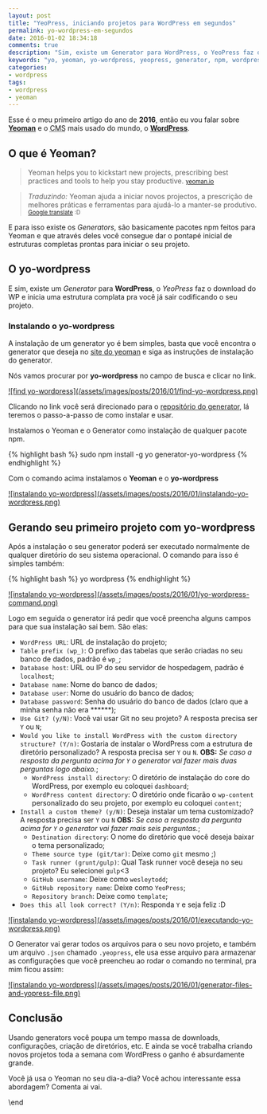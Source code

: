 ```yaml
---
layout: post
title: "YeoPress, iniciando projetos para WordPress em segundos"
permalink: yo-wordpress-em-segundos
date: 2016-01-02 18:34:18
comments: true
description: "Sim, existe um Generator para WordPress, o YeoPress faz o download do WP e inicia uma estrutura complata pra você já sair codificando o seu projeto"
keywords: "yo, yeoman, yo-wordpress, yeopress, generator, npm, wordpress, wp"
categories:
- wordpress
tags:
- wordpress
- yeoman
---
```


Esse é o meu primeiro artigo do ano de **2016**, então eu vou falar sobre **[Yeoman](http://yeoman.io/)** e o <abbr title="Content Management System">CMS</abbr> mais usado do mundo, o **[WordPress](https://wordpress.org/)**.

## O que é Yeoman?

> Yeoman helps you to kickstart new projects, prescribing best practices and tools to help you stay productive.
  > <small>[yeoman.io](http://yeoman.io/)</small>

> _Traduzindo:_ Yeoman ajuda a iniciar novos projectos, a prescrição de melhores práticas e ferramentas para ajudá-lo a manter-se produtivo.
  > <small>[Google translate](https://goo.gl/d9zH8D) :D</small>

E para isso existe os _Generators_, são basicamente pacotes npm feitos para Yeoman e que através deles você consegue dar o pontapé inicial de estruturas completas prontas para iniciar o seu projeto.

## O yo-wordpress

E sim, existe um _Generator_ para **WordPress**, o _YeoPress_ faz o download do WP e inicia uma estrutura complata pra você já sair codificando o seu projeto.

### Instalando o yo-wordpress

A instalação de um generator yo é bem simples, basta que você encontra o generator que deseja no [site do yeoman](http://yeoman.io/generators/) e siga as instruções de instalação do generator.

Nós vamos procurar por **yo-wordpress** no campo de busca e clicar no link.

<a href="/assets/images/posts/2016/01/find-yo-wordpress.png" class="swipebox" rel="gallery" title="find yo-wordpress">
![find yo-wordpress](/assets/images/posts/2016/01/find-yo-wordpress.png)
</a>

Clicando no link você será direcionado para o [repositório do generator](https://github.com/romainberger/yeoman-wordpress), lá teremos o passo-a-passo de como instalar e usar.

Instalamos o Yeoman e o Generator como instalação de qualquer pacote npm.

{% highlight bash %}
sudo npm install -g yo generator-yo-wordpress
{% endhighlight %}

Com o comando acima instalamos o **Yeoman** e o **yo-wordpress**

<a href="/assets/images/posts/2016/01/instalando-yo-wordpress.png" class="swipebox" rel="gallery" title="Instalando yo-wordpress">
![instalando yo-wordpress](/assets/images/posts/2016/01/instalando-yo-wordpress.png)
</a>

## Gerando seu primeiro projeto com yo-wordpress

Após a instalação o seu generator poderá ser executado normalmente de qualquer diretório do seu sistema operacional. O comando para isso é simples também:

{% highlight bash %}
yo wordpress
{% endhighlight %}

<a href="/assets/images/posts/2016/01/yo-wordpress-command.png" class="swipebox" rel="gallery" title="command yo wordpress">
![instalando yo-wordpress](/assets/images/posts/2016/01/yo-wordpress-command.png)
</a>

Logo em seguida o generator irá pedir que você preencha alguns campos para que sua instalação sai bem. São elas:

* `WordPress URL`: URL de instalação do projeto;
* `Table prefix (wp_)`: O prefixo das tabelas que serão criadas no seu banco de dados, padrão é `wp_`;
* `Database host`: URL ou IP do seu servidor de hospedagem, padrão é `localhost`;
* `Database name`: Nome do banco de dados;
* `Database user`: Nome do usuário do banco de dados;
* `Database password`: Senha do usuário do banco de dados (claro que a minha senha não era ******);
* `Use Git? (y/N)`: Você vai usar Git no seu projeto? A resposta precisa ser `Y` ou `N`;
* `Would you like to install WordPress with the custom directory structure? (Y/n)`: Gostaria de instalar o WordPress com a estrutura de diretório personalizado? A resposta precisa ser `Y` ou `N`. **OBS:** _Se caso a resposta da pergunta acima for `Y` o generator vai fazer mais duas perguntas logo abaixo._;
  * `WordPress install directory`: O diretório de instalação do core do WordPress, por exemplo eu coloquei `dashboard`;
  * `WordPress content directory`: O diretório onde ficarão o `wp-content` personalizado do seu projeto, por exemplo eu coloquei `content`;
* `Install a custom theme? (y/N)`: Deseja instalar um tema customizado? A resposta precisa ser `Y` ou `N` **OBS:** _Se caso a resposta da pergunta acima for `Y` o generator vai fazer mais seis perguntas._;
  * `Destination directory`: O nome do diretório que você deseja baixar o tema personalizado;
  * `Theme source type (git/tar)`: Deixe como `git` mesmo ;)
  * `Task runner (grunt/gulp)`: Qual Task runner você deseja no seu projeto? Eu selecionei `gulp`<3
  * `GitHub username`: Deixe como `wesleytodd`;
  * `GitHub repository name`: Deixe como `YeoPress`;
  * `Repository branch`: Deixe como `template`;
* `Does this all look correct? (Y/n)`: Responda `Y` e seja feliz :D

<a href="/assets/images/posts/2016/01/executando-yo-wordpress.png" class="swipebox" rel="gallery" title="executando yo wordpress">
![instalando yo-wordpress](/assets/images/posts/2016/01/executando-yo-wordpress.png)
</a>

O Generator vai gerar todos os arquivos para o seu novo projeto, e também um arquivo `.json` chamado `.yeopress`, ele usa esse arquivo para armazenar as configurações que você preencheu ao rodar o comando no terminal, pra mim ficou assim:

<a href="/assets/images/posts/2016/01/generator-files-and-yopress-file.png" class="swipebox" rel="gallery" title="generator files">
![instalando yo-wordpress](/assets/images/posts/2016/01/generator-files-and-yopress-file.png)
</a>

## Conclusão

Usando generators você poupa um tempo massa de downloads, configurações, criação de diretórios, etc. E ainda se você trabalha criando novos projetos toda a semana com WordPress o ganho é absurdamente grande.

Você já usa o Yeoman no seu dia-a-dia? Você achou interessante essa abordagem? Comenta ai vai.

\end
